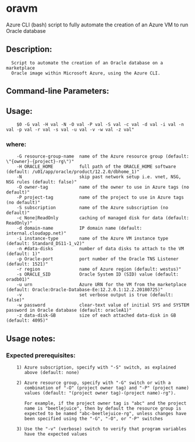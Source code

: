 # oravm
Azure CLI (bash) script to fully automate the creation of an Azure VM to run Oracle database

## Description:

      Script to automate the creation of an Oracle database on a marketplace
      Oracle image within Microsoft Azure, using the Azure CLI.

## Command-line Parameters:

## Usage:

        $0 -G val -H val -N -O val -P val -S val -c val -d val -i val -n val -p val -r val -s val -u val -v -w val -z val"

### where:

        -G resource-group-name  name of the Azure resource group (default: \"{owner}-{project}-rg\")"
        -H ORACLE_HOME          full path of the ORACLE_HOME software (default: /u01/app/oracle/product/12.2.0/dbhome_1)"
        -N                      skip past network setup i.e. vnet, NSG, NSG rules (default: false)"
        -O owner-tag            name of the owner to use in Azure tags (no default)"
        -P project-tag          name of the project to use in Azure tags (no default)"
        -S subscription         name of the Azure subscription (no default)"
        -c None|ReadOnly        caching of managed disk for data (default: ReadOnly)"
        -d domain-name          IP domain name (default: internal.cloudapp.net)"
        -i instance-type        name of the Azure VM instance type (default: Standard_DS11-1_v2)"
        -n #data-disks          number of data disks to attach to the VM (default: 1)"
        -p Oracle-port          port number of the Oracle TNS Listener (default: 1521)"
        -r region               name of Azure region (default: westus)"
        -s ORACLE_SID           Oracle System ID (SID) value (default: oradb01)"
        -u urn                  Azure URN for the VM from the marketplace (default: Oracle:Oracle-Database-Ee:12.2.0.1:12.2.20180725)"
        -v                      set verbose output is true (default: false)"
        -w password             clear-text value of initial SYS and SYSTEM password in Oracle database (default: oracleA1)"
        -z data-disk-GB         size of each attached data-disk in GB (default: 4095)"

## Usage notes:

### Expected prerequisites:
        1) Azure subscription, specify with "-S" switch, as explained
           above (default: none)

        2) Azure resource group, specify with "-G" switch or with a
           combination of "-O" (project owner tag) and "-P" (project name)
           values (default: "(project owner tag)-(project name)-rg").

           For example, if the project owner tag is "abc" and the project
           name is "beetlejuice", then by default the resource group is
           expected to be named "abc-beetlejuice-rg", unless changes have
           been specified using the "-G", "-O", or "-P" switches

        3) Use the "-v" (verbose) switch to verify that program variables
           have the expected values

